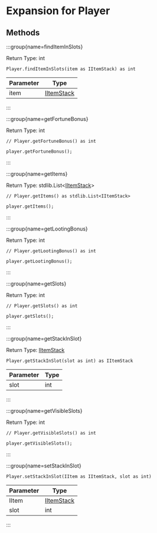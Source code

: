 # Expansion for Player

## Methods

:::group{name=findItemInSlots}

Return Type: int

```zenscript
Player.findItemInSlots(item as IItemStack) as int
```

| Parameter |                    Type                    |
|-----------|--------------------------------------------|
| item      | [IItemStack](/vanilla/api/item/IItemStack) |


:::

:::group{name=getFortuneBonus}

Return Type: int

```zenscript
// Player.getFortuneBonus() as int

player.getFortuneBonus();
```

:::

:::group{name=getItems}

Return Type: stdlib.List&lt;[IItemStack](/vanilla/api/item/IItemStack)&gt;

```zenscript
// Player.getItems() as stdlib.List<IItemStack>

player.getItems();
```

:::

:::group{name=getLootingBonus}

Return Type: int

```zenscript
// Player.getLootingBonus() as int

player.getLootingBonus();
```

:::

:::group{name=getSlots}

Return Type: int

```zenscript
// Player.getSlots() as int

player.getSlots();
```

:::

:::group{name=getStackInSlot}

Return Type: [IItemStack](/vanilla/api/item/IItemStack)

```zenscript
Player.getStackInSlot(slot as int) as IItemStack
```

| Parameter | Type |
|-----------|------|
| slot      | int  |


:::

:::group{name=getVisibleSlots}

Return Type: int

```zenscript
// Player.getVisibleSlots() as int

player.getVisibleSlots();
```

:::

:::group{name=setStackInSlot}

```zenscript
Player.setStackInSlot(IItem as IItemStack, slot as int)
```

| Parameter |                    Type                    |
|-----------|--------------------------------------------|
| IItem     | [IItemStack](/vanilla/api/item/IItemStack) |
| slot      | int                                        |


:::


